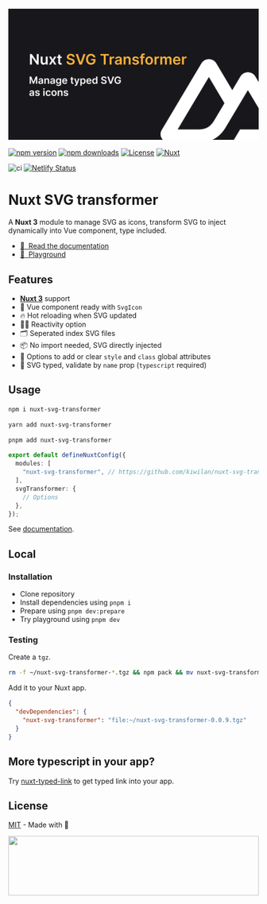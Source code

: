 [![nuxt-svg-transformer](./docs/public/cover.jpg "nuxt-svg-transformer")](./docs/public/cover.jpg)

[![npm version][npm-version-src]][npm-version-href]
[![npm downloads][npm-downloads-src]][npm-downloads-href]
[![License][license-src]][license-href]
[![Nuxt][nuxt-version-src]][nuxt-version-href]

![ci](https://github.com/kiwilan/nuxt-svg-transformer/actions/workflows/ci.yml/badge.svg)
[![Netlify Status](https://api.netlify.com/api/v1/badges/bfdc4eb4-5a04-42ef-8fc8-f57a38317746/deploy-status)](https://app.netlify.com/sites/frabjous-sherbet-a6e961/deploys)

# Nuxt SVG transformer

A **Nuxt 3** module to manage SVG as icons, transform SVG to inject dynamically into Vue component, type included.

- [📖 &nbsp;Read the documentation](https://nuxt-svg-transformer.netlify.app)
- [👾 &nbsp;Playground](https://stackblitz.com/edit/nuxt-starter-vvr4qn)

## Features

- [**Nuxt 3**](https://nuxt.com) support
- 🔎 Vue component ready with `SvgIcon`
- 🔥 Hot reloading when SVG updated
- 🤙🏻 Reactivity option
- 🗂 Seperated index SVG files
- 📦 No import needed, SVG directly injected
- 🎨 Options to add or clear `style` and `class` global attributes
- 🦾 SVG typed, validate by `name` prop (`typescript` required)

## Usage

```bash
npm i nuxt-svg-transformer
```

```bash
yarn add nuxt-svg-transformer
```

```bash
pnpm add nuxt-svg-transformer
```

```ts
export default defineNuxtConfig({
  modules: [
    "nuxt-svg-transformer", // https://github.com/kiwilan/nuxt-svg-transformer
  ],
  svgTransformer: {
    // Options
  },
});
```

See [documentation](https://nuxt-svg-transformer.netlify.app/get-started).

## Local

### Installation

- Clone repository
- Install dependencies using `pnpm i`
- Prepare using `pnpm dev:prepare`
- Try playground using `pnpm dev`

### Testing

Create a `tgz`.

```bash
rm -f ~/nuxt-svg-transformer-*.tgz && npm pack && mv nuxt-svg-transformer-*.tgz ~/
```

Add it to your Nuxt app.

```json
{
  "devDependencies": {
    "nuxt-svg-transformer": "file:~/nuxt-svg-transformer-0.0.9.tgz"
  }
}
```

## More typescript in your app?

Try [nuxt-typed-link](https://github.com/kiwilan/nuxt-typed-link) to get typed link into your app.

## License

[MIT](./LICENSE) - Made with 💚

[<img src="https://user-images.githubusercontent.com/48261459/201463225-0a5a084e-df15-4b11-b1d2-40fafd3555cf.svg" height="120rem" width="100%" />](https://github.com/kiwilan)

[nuxt-version-src]: https://img.shields.io/static/v1?label=Nuxt&message=v3&color=28cf8d&logo=nuxt.js&logoColor=ffffff&labelColor=18181b
[nuxt-version-href]: https://npmjs.com/package/nuxt-svg-transformer
[npm-version-src]: https://img.shields.io/npm/v/nuxt-svg-transformer/latest.svg?style=flat&colorA=18181B&colorB=28CF8D
[npm-version-href]: https://npmjs.com/package/nuxt-svg-transformer
[npm-downloads-src]: https://img.shields.io/npm/dt/nuxt-svg-transformer.svg?style=flat&colorA=18181B&colorB=28CF8D
[npm-downloads-href]: https://npmjs.com/package/nuxt-svg-transformer
[license-src]: https://img.shields.io/github/license/kiwilan/nuxt-svg-transformer.svg?style=flat&colorA=18181B&colorB=28CF8D
[license-href]: https://github.com/kiwilan/nuxt-svg-transformer/blob/main/LICENSE

